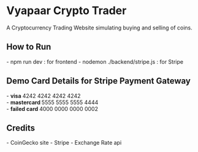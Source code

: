 <h1> Vyapaar Crypto Trader </h2>
   <p> A Cryptocurrency Trading Website simulating buying and selling of coins. </p>

<h2> How to Run </h2>
   - npm run dev :    for frontend 
   - nodemon ./backend/stripe.js :   for Stripe 

<h2> Demo Card Details for Stripe Payment Gateway </h2>
   - <b> visa  </b>         4242 4242 4242 4242 <br />
   - <b> mastercard </b>	   5555 5555 5555 4444 <br />
   - <b> failed card  </b>  4000 0000 0000 0002 <br />

<h2> Credits </h2>
   - CoinGecko site 
   - Stripe 
   - Exchange Rate api 
